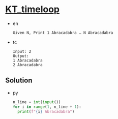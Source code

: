 # [KT_timeloop](https://open.kattis.com/problems/timeloop)

* en

  ```en
  Given N, Print 1 Abracadabra … N Abracadabra
  ```

* tc

  ```tc
  Input: 2
  Output:
  1 Abracadabra
  2 Abracadabra
  ```

## Solution

* py

  ```py
  n_line = int(input())
  for i in range(1, n_line + 1):
    print(f"{i} Abracadabra")
  ```
